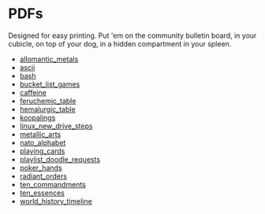 <!---
make sure you're editing the template, doofus
--->

# PDFs

Designed for easy printing. Put 'em on the community bulletin board, in your cubicle, on top of your dog, in a hidden compartment in your spleen.

- <a href="/pdfs/allomantic_metals.pdf">allomantic_metals</a><br>
- <a href="/pdfs/ascii.pdf">ascii</a><br>
- <a href="/pdfs/bash.pdf">bash</a><br>
- <a href="/pdfs/bucket_list_games.pdf">bucket_list_games</a><br>
- <a href="/pdfs/caffeine.pdf">caffeine</a><br>
- <a href="/pdfs/feruchemic_table.pdf">feruchemic_table</a><br>
- <a href="/pdfs/hemalurgic_table.pdf">hemalurgic_table</a><br>
- <a href="/pdfs/koopalings.pdf">koopalings</a><br>
- <a href="/pdfs/linux_new_drive_steps.pdf">linux_new_drive_steps</a><br>
- <a href="/pdfs/metallic_arts.pdf">metallic_arts</a><br>
- <a href="/pdfs/nato_alphabet_print_version.pdf">nato_alphabet</a><br>
- <a href="/pdfs/playing_cards.pdf">playing_cards</a><br>
- <a href="/pdfs/playlist_doodle_requests.pdf">playlist_doodle_requests</a><br>
- <a href="/pdfs/poker_hands.pdf">poker_hands</a><br>
- <a href="/pdfs/radiant_orders.pdf">radiant_orders</a><br>
- <a href="/pdfs/ten_commandments.pdf">ten_commandments</a><br>
- <a href="/pdfs/ten_essences.pdf">ten_essences</a><br>
- <a href="/pdfs/world_history_timeline.pdf">world_history_timeline</a><br>
